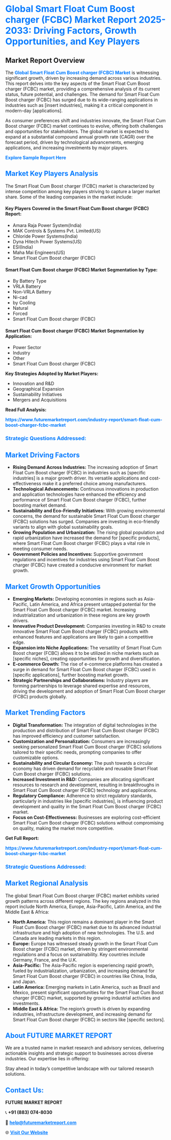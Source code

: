 <h1 style="color: #007BFF;">Global Smart Float Cum Boost charger (FCBC) Market Report 2025-2033: Driving Factors, Growth Opportunities, and Key Players</h1>

<section id="overview">
<h2>Market Report Overview</h2>
<p>The <a href="https://www.futuremarketreport.com/industry-report/smart-float-cum-boost-charger-fcbc-market" style="color: #007BFF; text-decoration: none;"><strong>Global Smart Float Cum Boost charger (FCBC) Market</strong></a> is witnessing significant growth, driven by increasing demand across various industries. This report delves into the key aspects of the Smart Float Cum Boost charger (FCBC) market, providing a comprehensive analysis of its current status, future potential, and challenges. The demand for Smart Float Cum Boost charger (FCBC) has surged due to its wide-ranging applications in industries such as [insert industries], making it a critical component in modern-day [applications].</p>
<p>As consumer preferences shift and industries innovate, the Smart Float Cum Boost charger (FCBC) market continues to evolve, offering both challenges and opportunities for stakeholders. The global market is expected to expand at a substantial compound annual growth rate (CAGR) over the forecast period, driven by technological advancements, emerging applications, and increasing investments by major players.</p>
</section>

<section id="overview">
<p><a href="https://www.futuremarketreport.com/request-sample/reportId=106599" style="color: #007BFF; text-decoration: none;"><strong>Explore Sample Report Here</strong></a></p>
</section>

<section id="key-players">
<h2 style="color: #007BFF;">Market Key Players Analysis</h2>
<p>The Smart Float Cum Boost charger (FCBC) market is characterized by intense competition among key players striving to capture a larger market share. Some of the leading companies in the market include:</p>
<h4>Key Players Covered in the Smart Float Cum Boost charger (FCBC) Report:</h4>
<ul><li>Amara Raja Power System(India)</li><li>MAK Controls &amp; Systems Pvt. Limited(US)</li><li>Chloride Power Systems(India)</li><li>Dyna Hitech Power Systems(US)</li><li>ESI(India)</li><li>Maha Mai Engineers(US)</li><li>Smart Float Cum Boost charger (FCBC)</li></ul>
<h4>Smart Float Cum Boost charger (FCBC) Market Segmentation by Type:</h4>
<ul><li>By Battery Type</li><li>VRLA Battery</li><li>Non-VRLA Battery</li><li>Ni-cad</li><li>by Cooling</li><li>Natural</li><li>Forced</li><li>Smart Float Cum Boost charger (FCBC)</li></ul>

<h4>Smart Float Cum Boost charger (FCBC) Market Segmentation by Application:</h4>
<ul><li>Power Sector</li><li>Industry</li><li>Other</li><li>Smart Float Cum Boost charger (FCBC)</li></ul>
<p><strong>Key Strategies Adopted by Market Players:</strong></p>
<ul>
<li>Innovation and R&D</li>
<li>Geographical Expansion</li>
<li>Sustainability Initiatives</li>
<li>Mergers and Acquisitions</li>
</ul>
</section>

<section>
<p><strong>Read Full Analysis: </strong></p><a href="https://www.futuremarketreport.com/industry-report/smart-float-cum-boost-charger-fcbc-market" style="color: #007BFF; text-decoration: none;"><strong>https://www.futuremarketreport.com/industry-report/smart-float-cum-boost-charger-fcbc-market</strong></a>
<h3 style="color: #007BFF;">Strategic Questions Addressed:</h3>
</section>

<section id="driving-factors">
<h2 style="color: #007BFF;">Market Driving Factors</h2>
<ul>
<li><strong>Rising Demand Across Industries:</strong> The increasing adoption of Smart Float Cum Boost charger (FCBC) in industries such as [specific industries] is a major growth driver. Its versatile applications and cost-effectiveness make it a preferred choice among manufacturers.</li>
<li><strong>Technological Advancements:</strong> Continuous innovations in production and application technologies have enhanced the efficiency and performance of Smart Float Cum Boost charger (FCBC), further boosting market demand.</li>
<li><strong>Sustainability and Eco-Friendly Initiatives:</strong> With growing environmental concerns, the demand for sustainable Smart Float Cum Boost charger (FCBC) solutions has surged. Companies are investing in eco-friendly variants to align with global sustainability goals.</li>
<li><strong>Growing Population and Urbanization:</strong> The rising global population and rapid urbanization have increased the demand for [specific products], where Smart Float Cum Boost charger (FCBC) plays a vital role in meeting consumer needs.</li>
<li><strong>Government Policies and Incentives:</strong> Supportive government regulations and incentives for industries using Smart Float Cum Boost charger (FCBC) have created a conducive environment for market growth.</li>
</ul>
</section>

<section id="growth-opportunities">
<h2 style="color: #007BFF;">Market Growth Opportunities</h2>
<ul>
<li><strong>Emerging Markets:</strong> Developing economies in regions such as Asia-Pacific, Latin America, and Africa present untapped potential for the Smart Float Cum Boost charger (FCBC) market. Increasing industrialization and urbanization in these regions are key growth drivers.</li>
<li><strong>Innovative Product Development:</strong> Companies investing in R&D to create innovative Smart Float Cum Boost charger (FCBC) products with enhanced features and applications are likely to gain a competitive edge.</li>
<li><strong>Expansion into Niche Applications:</strong> The versatility of Smart Float Cum Boost charger (FCBC) allows it to be utilized in niche markets such as [specific niches], creating opportunities for growth and diversification.</li>
<li><strong>E-commerce Growth:</strong> The rise of e-commerce platforms has created a surge in demand for Smart Float Cum Boost charger (FCBC) used in [specific applications], further boosting market growth.</li>
<li><strong>Strategic Partnerships and Collaborations:</strong> Industry players are forming partnerships to leverage shared expertise and resources, driving the development and adoption of Smart Float Cum Boost charger (FCBC) products globally.</li>
</ul>
</section>

<section id="trending-factors">
<h2 style="color: #007BFF;">Market Trending Factors</h2>
<ul>
<li><strong>Digital Transformation:</strong> The integration of digital technologies in the production and distribution of Smart Float Cum Boost charger (FCBC) has improved efficiency and customer satisfaction.</li>
<li><strong>Customization and Personalization:</strong> Consumers are increasingly seeking personalized Smart Float Cum Boost charger (FCBC) solutions tailored to their specific needs, prompting companies to offer customizable options.</li>
<li><strong>Sustainability and Circular Economy:</strong> The push towards a circular economy has driven demand for recyclable and reusable Smart Float Cum Boost charger (FCBC) solutions.</li>
<li><strong>Increased Investment in R&D:</strong> Companies are allocating significant resources to research and development, resulting in breakthroughs in Smart Float Cum Boost charger (FCBC) technology and applications.</li>
<li><strong>Regulatory Compliance:</strong> Adherence to strict regulatory standards, particularly in industries like [specific industries], is influencing product development and quality in the Smart Float Cum Boost charger (FCBC) market.</li>
<li><strong>Focus on Cost-Effectiveness:</strong> Businesses are exploring cost-efficient Smart Float Cum Boost charger (FCBC) solutions without compromising on quality, making the market more competitive.</li>
</ul>
</section>

<section>
<p><strong>Get Full Report: </strong></p><a href="https://www.futuremarketreport.com/industry-report/smart-float-cum-boost-charger-fcbc-market" style="color: #007BFF; text-decoration: none;"><strong>https://www.futuremarketreport.com/industry-report/smart-float-cum-boost-charger-fcbc-market</strong></a>
<h3 style="color: #007BFF;">Strategic Questions Addressed:</h3>
</section>


<section id="regional-analysis">
<h2 style="color: #007BFF;">Market Regional Analysis</h2>
<p>The global Smart Float Cum Boost charger (FCBC) market exhibits varied growth patterns across different regions. The key regions analyzed in this report include North America, Europe, Asia-Pacific, Latin America, and the Middle East & Africa:</p>
<ul>
<li><strong>North America:</strong> This region remains a dominant player in the Smart Float Cum Boost charger (FCBC) market due to its advanced industrial infrastructure and high adoption of new technologies. The U.S. and Canada are leading markets in this region.</li>
<li><strong>Europe:</strong> Europe has witnessed steady growth in the Smart Float Cum Boost charger (FCBC) market, driven by stringent environmental regulations and a focus on sustainability. Key countries include Germany, France, and the U.K.</li>
<li><strong>Asia-Pacific:</strong> The Asia-Pacific region is experiencing rapid growth, fueled by industrialization, urbanization, and increasing demand for Smart Float Cum Boost charger (FCBC) in countries like China, India, and Japan.</li>
<li><strong>Latin America:</strong> Emerging markets in Latin America, such as Brazil and Mexico, present significant opportunities for the Smart Float Cum Boost charger (FCBC) market, supported by growing industrial activities and investments.</li>
<li><strong>Middle East & Africa:</strong> The region’s growth is driven by expanding industries, infrastructure development, and increasing demand for Smart Float Cum Boost charger (FCBC) in sectors like [specific sectors].</li>
</ul>
</section>

<footer>
<h2 style="color: #007BFF;">About FUTURE MARKET REPORT</h2>
<p>We are a trusted name in market research and advisory services, delivering actionable insights and strategic support to businesses across diverse industries. Our expertise lies in offering:</p>

<p>Stay ahead in today’s competitive landscape with our tailored research solutions.</p>

<h2 style="color: #007BFF;">Contact Us:</h2>
<p><strong>FUTURE MARKET REPORT</strong></p>
<p>📞 <strong>+91 (883) 074-8030</strong></p>
<p>📧 <strong><a href="mailto:help@futuremarketreport.com" style="color: #007BFF;">help@futuremarketreport.com</a></strong></p>
<p>🌐 <strong><a href="https://www.futuremarketreport.com/" style="color: #007BFF;">Visit Our Website</a></strong></p>
</footer>